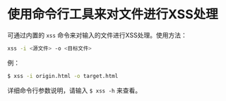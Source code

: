 使用命令行工具来对文件进行XSS处理
======

可通过内置的 `xss` 命令来对输入的文件进行XSS处理。使用方法：

```bash
xss -i <源文件> -o <目标文件>
```

例：

```bash
$ xss -i origin.html -o target.html
```

详细命令行参数说明，请输入 `$ xss -h` 来查看。